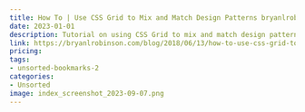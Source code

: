 ```yaml
---
title: How To | Use CSS Grid to Mix and Match Design Patterns bryanlrobinson.com
date: 2023-01-01
description: Tutorial on using CSS Grid to mix and match design patterns, a technique that can create unique and visually appealing layouts.
link: https://bryanlrobinson.com/blog/2018/06/13/how-to-use-css-grid-to-mix-and-match-design-patterns/
pricing: 
tags: 
- unsorted-bookmarks-2 
categories: 
- Unsorted 
image: index_screenshot_2023-09-07.png
---
```


